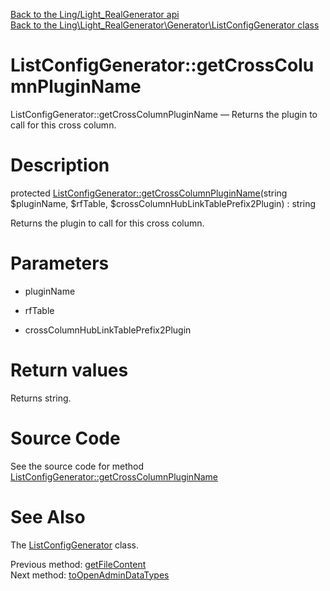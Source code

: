 [Back to the Ling/Light_RealGenerator api](https://github.com/lingtalfi/Light_RealGenerator/blob/master/doc/api/Ling/Light_RealGenerator.md)<br>
[Back to the Ling\Light_RealGenerator\Generator\ListConfigGenerator class](https://github.com/lingtalfi/Light_RealGenerator/blob/master/doc/api/Ling/Light_RealGenerator/Generator/ListConfigGenerator.md)


ListConfigGenerator::getCrossColumnPluginName
================



ListConfigGenerator::getCrossColumnPluginName — Returns the plugin to call for this cross column.




Description
================


protected [ListConfigGenerator::getCrossColumnPluginName](https://github.com/lingtalfi/Light_RealGenerator/blob/master/doc/api/Ling/Light_RealGenerator/Generator/ListConfigGenerator/getCrossColumnPluginName.md)(string $pluginName, $rfTable, $crossColumnHubLinkTablePrefix2Plugin) : string




Returns the plugin to call for this cross column.




Parameters
================


- pluginName

    

- rfTable

    

- crossColumnHubLinkTablePrefix2Plugin

    


Return values
================

Returns string.








Source Code
===========
See the source code for method [ListConfigGenerator::getCrossColumnPluginName](https://github.com/lingtalfi/Light_RealGenerator/blob/master/Generator/ListConfigGenerator.php#L581-L589)


See Also
================

The [ListConfigGenerator](https://github.com/lingtalfi/Light_RealGenerator/blob/master/doc/api/Ling/Light_RealGenerator/Generator/ListConfigGenerator.md) class.

Previous method: [getFileContent](https://github.com/lingtalfi/Light_RealGenerator/blob/master/doc/api/Ling/Light_RealGenerator/Generator/ListConfigGenerator/getFileContent.md)<br>Next method: [toOpenAdminDataTypes](https://github.com/lingtalfi/Light_RealGenerator/blob/master/doc/api/Ling/Light_RealGenerator/Generator/ListConfigGenerator/toOpenAdminDataTypes.md)<br>

